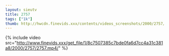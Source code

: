```yaml
--- 
layout: sieutv
title: 2757
tags: ["1k"]
thumb: http://hwcdn.finevids.xxx/contents/videos_screenshots/2000/2757/preview.mp4.jpg
---
```

{% include video src="http://www.finevids.xxx/get_file/1/8c7507385c7bde0fa6d7cc4a31c381a8/2000/2757/2757.mp4/" %} 
